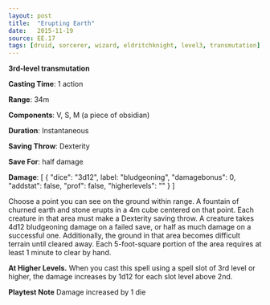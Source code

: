 ```yaml
---
layout: post
title:  "Erupting Earth"
date:   2015-11-19
source: EE.17
tags: [druid, sorcerer, wizard, eldritchknight, level3, transmutation]
---
```


**3rd-level transmutation**

**Casting Time**: 1 action

**Range**: 34m

**Components**: V, S, M (a piece of obsidian)

**Duration**: Instantaneous

**Saving Throw**: Dexterity

**Save For**: half damage

**Damage**: [ { "dice": "3d12", label: "bludgeoning", "damagebonus": 0, "addstat": false, "prof": false, "higherlevels": "" } ]

Choose a point you can see on the ground within range. A fountain of churned earth and stone erupts in a 4m cube centered on that point. Each creature in that area must make a Dexterity saving throw. A creature takes 4d12 bludgeoning damage on a failed save, or half as much damage on a successful one. Additionally, the ground in that area becomes difficult terrain until cleared away. Each 5-foot-square portion of the area requires at least 1 minute to clear by hand.

**At Higher Levels.** When you cast this spell using a spell slot of 3rd level or higher, the damage increases by 1d12 for each slot level above 2nd.

**Playtest Note** Damage increased by 1 die